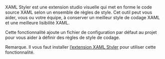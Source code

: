 ﻿XAML Styler est une extension studio visuelle qui met en forme le code source XAML selon un ensemble de règles de style. Cet outil peut vous aider, vous ou votre équipe, à conserver un meilleur style de codage XAML et une meilleure lisibilité XAML.

Cette fonctionnalité ajoute un fichier de configuration par défaut au projet pour vous aider à définir des règles de style de codage.

Remarque. Il vous faut installer [l’extension XAML Styler](https://marketplace.visualstudio.com/items?itemName=TeamXavalon.XAMLStyler) pour utiliser cette fonctionnalité.
